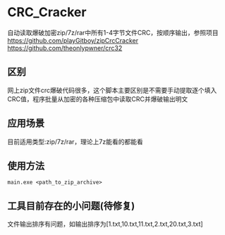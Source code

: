 # CRC_Cracker
自动读取爆破加密zip/7z/rar中所有1-4字节文件CRC，按顺序输出，参照项目
<br /> https://github.com/playGitboy/zipCrcCracker <br />
https://github.com/theonlypwner/crc32

## 区别
网上zip文件crc爆破代码很多，这个脚本主要区别是不需要手动提取逐个填入CRC值，程序批量从加密的各种压缩包中读取CRC并爆破输出明文

## 应用场景
目前适用类型:zip/7z/rar，理论上7z能看的都能看

## 使用方法
```
main.exe <path_to_zip_archive>
```
## 工具目前存在的小问题(待修复)
文件输出排序有问题，如输出排序为[1.txt,10.txt,11.txt,2.txt,20.txt,3.txt]

